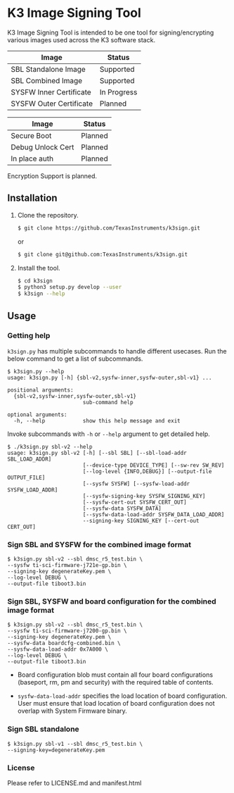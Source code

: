 K3 Image Signing Tool
=====================

K3 Image Signing Tool is intended to be one tool for signing/encrypting
various images used across the K3 software stack.

| Image                     | Status        |
|---------------------------|---------------|
| SBL Standalone Image      | Supported     |
| SBL Combined Image        | Supported     |
| SYSFW Inner Certificate   | In Progress   |
| SYSFW Outer Certificate   | Planned       |


| Image               | Status    |
|---------------------|-----------|
| Secure Boot         | Planned   |
| Debug Unlock Cert   | Planned   |
| In place auth       | Planned   |

Encryption Support is planned.

Installation
------------

1. Clone the repository.

    ```bash
    $ git clone https://github.com/TexasInstruments/k3sign.git
    ```
    or

    ```bash
    $ git clone git@github.com:TexasInstruments/k3sign.git
    ```

2. Install the tool.

    ``` bash
    $ cd k3sign
    $ python3 setup.py develop --user
    $ k3sign --help
    ```

Usage
-----

### Getting help

``k3sign.py`` has multiple subcommands to handle different usecases.
Run the below command to get a list of subcommands.

``` {.bash}
$ k3sign.py --help
usage: k3sign.py [-h] {sbl-v2,sysfw-inner,sysfw-outer,sbl-v1} ...

positional arguments:
  {sbl-v2,sysfw-inner,sysfw-outer,sbl-v1}
                        sub-command help

optional arguments:
  -h, --help            show this help message and exit

```

Invoke subcommands with ``-h`` or ``--help`` argument to get detailed help.

``` {.bash}
$ ./k3sign.py sbl-v2 --help
usage: k3sign.py sbl-v2 [-h] [--sbl SBL] [--sbl-load-addr SBL_LOAD_ADDR]
                        [--device-type DEVICE_TYPE] [--sw-rev SW_REV]
                        [--log-level {INFO,DEBUG}] [--output-file OUTPUT_FILE]
                        [--sysfw SYSFW] [--sysfw-load-addr SYSFW_LOAD_ADDR]
                        [--sysfw-signing-key SYSFW_SIGNING_KEY]
                        [--sysfw-cert-out SYSFW_CERT_OUT]
                        [--sysfw-data SYSFW_DATA]
                        [--sysfw-data-load-addr SYSFW_DATA_LOAD_ADDR]
                        --signing-key SIGNING_KEY [--cert-out CERT_OUT]
```


### Sign SBL and SYSFW for the combined image format

``` {.bash}
$ k3sign.py sbl-v2 --sbl dmsc_r5_test.bin \
--sysfw ti-sci-firmware-j721e-gp.bin \
--signing-key degenerateKey.pem \
--log-level DEBUG \
--output-file tiboot3.bin
```
### Sign SBL, SYSFW and board configuration for the combined image format

``` {.bash}
$ k3sign.py sbl-v2 --sbl dmsc_r5_test.bin \
--sysfw ti-sci-firmware-j7200-gp.bin \
--signing-key degenerateKey.pem \
--sysfw-data boardcfg-combined.bin \
--sysfw-data-load-addr 0x7A000 \
--log-level DEBUG \
--output-file tiboot3.bin
```

- Board configuration blob must contain all four board configurations
  (baseport, rm, pm and security) with the required table of contents.
  
- ``sysfw-data-load-addr`` specifies the load location of board configuration.
  User must ensure that load location of board configuration does not overlap
  with System Firmware binary.
  

### Sign SBL standalone

``` {.bash}
$ k3sign.py sbl-v1 --sbl dmsc_r5_test.bin \
--signing-key=degenerateKey.pem
```

### License

Please refer to LICENSE.md and manifest.html
